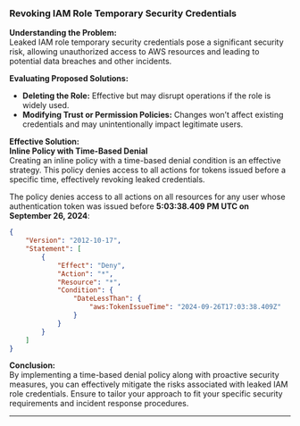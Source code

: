### Revoking IAM Role Temporary Security Credentials

**Understanding the Problem:**  
Leaked IAM role temporary security credentials pose a significant security risk, allowing unauthorized access to AWS resources and leading to potential data breaches and other incidents.

**Evaluating Proposed Solutions:**  
- **Deleting the Role:** Effective but may disrupt operations if the role is widely used.
- **Modifying Trust or Permission Policies:** Changes won’t affect existing credentials and may unintentionally impact legitimate users.

**Effective Solution:**  
**Inline Policy with Time-Based Denial**  
Creating an inline policy with a time-based denial condition is an effective strategy. This policy denies access to all actions for tokens issued before a specific time, effectively revoking leaked credentials.

The policy denies access to all actions on all resources for any user whose authentication token was issued before **5:03:38.409 PM UTC on September 26, 2024**:

```json
{
    "Version": "2012-10-17",
    "Statement": [
        {
            "Effect": "Deny",
            "Action": "*",
            "Resource": "*",
            "Condition": {
                "DateLessThan": {
                    "aws:TokenIssueTime": "2024-09-26T17:03:38.409Z"
                }
            }
        }
    ]
}
```

**Conclusion:**  
By implementing a time-based denial policy along with proactive security measures, you can effectively mitigate the risks associated with leaked IAM role credentials. Ensure to tailor your approach to fit your specific security requirements and incident response procedures.

--- 
